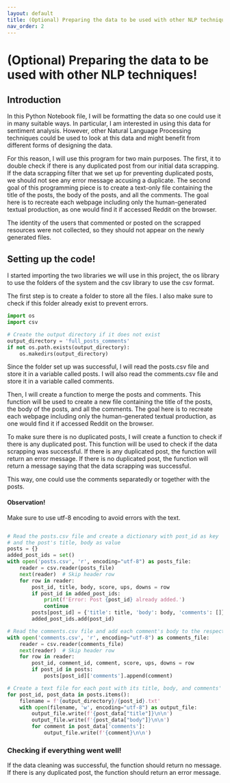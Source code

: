 ```yaml
---
layout: default
title: (Optional) Preparing the data to be used with other NLP techniques!
nav_order: 2
---
```


# (Optional) Preparing the data to be used with other NLP techniques!

## Introduction

In this Python Notebook file, I will be formatting the data so one could use it in many suitable ways. In particular, I am interested in using this data for sentiment analysis. However, other Natural Language Processing techniques could be used to look at this data and might benefit from different forms of designing the data. 

For this reason, I will use this program for two main purposes. The first, it to double check if there is any duplicated post from our initial data scrapping. If the data scrapping filter that we set up for preventing duplicated posts, we should not see any error message accusing a duplicate. The second goal of this programming piece is to create a text-only file containing the title of the posts, the body of the posts, and all the comments. The goal here is to recreate each webpage including only the human-generated textual production, as one would find it if accessed Reddit on the browser. 

The identity of the users that commented or posted on the scrapped resources were not collected, so they should not appear on the newly generated files. 

## Setting up the code!

I started importing the two libraries we will use in this project, the os library to use the folders of the system and the csv library to use the csv format. 

The first step is to create a folder to store all the files. I also make sure to check if this folder already exist to prevent errors. 




```python
import os
import csv

# Create the output directory if it does not exist
output_directory = 'full_posts_comments'
if not os.path.exists(output_directory):
    os.makedirs(output_directory)
```

Since the folder set up was successful, I will read the posts.csv file and store it in a variable called posts. I will also read the comments.csv file and store it in a variable called comments. 

Then, I will create a function to merge the posts and comments. This function will be used to create a new file containing the title of the posts, the body of the posts, and all the comments. The goal here is to recreate each webpage including only the human-generated textual production, as one would find it if accessed Reddit on the browser.

To make sure there is no duplicated posts, I will create a function to check if there is any duplicated post. This function will be used to check if the data scrapping was successful. If there is any duplicated post, the function will return an error message. If there is no duplicated post, the function will return a message saying that the data scrapping was successful.

This way, one could use the comments separatedly or together with the posts.

#### Observation!

Make sure to use utf-8 encoding to avoid errors with the text.


```python

# Read the posts.csv file and create a dictionary with post_id as key
# and the post's title, body as value
posts = {}
added_post_ids = set()
with open('posts.csv', 'r', encoding="utf-8") as posts_file:
    reader = csv.reader(posts_file)
    next(reader)  # Skip header row
    for row in reader:
        post_id, title, body, score, ups, downs = row
        if post_id in added_post_ids:
            print(f'Error: Post {post_id} already added.')
            continue
        posts[post_id] = {'title': title, 'body': body, 'comments': []}
        added_post_ids.add(post_id)

# Read the comments.csv file and add each comment's body to the respective post's dictionary
with open('comments.csv', 'r', encoding="utf-8") as comments_file:
    reader = csv.reader(comments_file)
    next(reader)  # Skip header row
    for row in reader:
        post_id, comment_id, comment, score, ups, downs = row
        if post_id in posts:
            posts[post_id]['comments'].append(comment)

# Create a text file for each post with its title, body, and comments' body
for post_id, post_data in posts.items():
    filename = f'{output_directory}/{post_id}.txt'
    with open(filename, 'w', encoding="utf-8") as output_file:
        output_file.write(f'{post_data["title"]}\n\n')
        output_file.write(f'{post_data["body"]}\n\n')
        for comment in post_data['comments']:
            output_file.write(f'{comment}\n\n')

```

### Checking if everything went well!

If the data cleaning was successful, the function should return no message. If there is any duplicated post, the function should return an error message.
